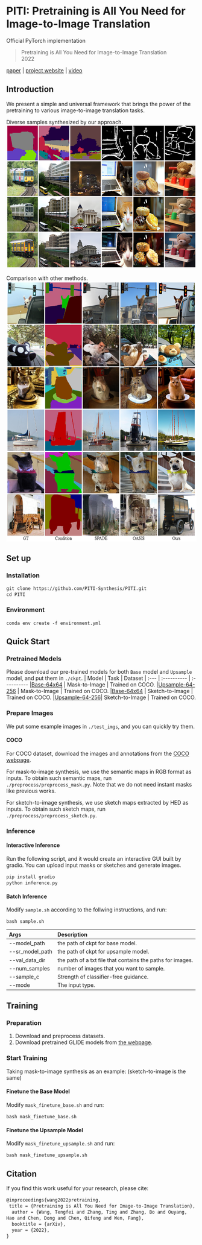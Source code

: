 # PITI: Pretraining is All You Need for Image-to-Image Translation 
Official PyTorch implementation  
> Pretraining is All You Need for Image-to-Image Translation    
> 2022
    

[paper](https://arxiv.org/abs/2205.12952) | [project website](https://tengfei-wang.github.io/PITI/index.html) | [video]()

## Introduction
We present a simple and universal framework that brings the power of the pretraining to various
image-to-image translation tasks.  

Diverse samples synthesized by our approach.   
<img src="figure/diverse.jpg" height="380px"/>   

Comparison with other methods.   
<img src="figure/1.jpg" height="690px"/>

## Set up
### Installation
```
git clone https://github.com/PITI-Synthesis/PITI.git
cd PITI
```

### Environment
```
conda env create -f environment.yml
```

## Quick Start
### Pretrained Models
Please download our pre-trained models for both ```Base``` model and ```Upsample``` model, and put them in ```./ckpt```.
| Model | Task  | Dataset
| :--- | :----------  | :----------
|[Base-64x64](https://drive.google.com/file/d/1iqv0u0j5b4OH7t2fnnKkHSXfCQOY1kDX/view?usp=sharing)  | Mask-to-Image | Trained on COCO.
|[Upsample-64-256](https://drive.google.com/file/d/1HmYS-mXz-oFRKkmBWTX9hVn_YbB8vkJz/view?usp=sharing) | Mask-to-Image | Trained on COCO.
|[Base-64x64](https://drive.google.com/file/d/1QphMoGR9cojO_tc9khTXeLJMaJ4jQhI0/view?usp=sharing) | Sketch-to-Image | Trained on COCO.
|[Upsample-64-256](https://drive.google.com/file/d/1ND3LF5OEkjZpaEbSBBqGxG2iwRVE67Za/view?usp=sharing)| Sketch-to-Image  | Trained on COCO.

### Prepare Images
We put some example images in `./test_imgs`, and you can quickly try them.  
#### COCO
For COCO dataset, download the images and annotations from the [COCO webpage](https://cocodataset.org/#home).

For mask-to-image synthesis, we use the semantic maps in RGB format as inputs. To obtain such semantic maps, run ```./preprocess/preprocess_mask.py```.  Note that we do not need instant masks like previous works.

For sketch-to-image synthesis, we use sketch maps extracted by HED as inputs. To obtain such sketch maps, run ```./preprocess/preprocess_sketch.py```.


### Inference
#### Interactive Inference
Run the following script, and it would create an interactive GUI built by gradio. You can upload input masks or sketches and generate images.   
```
pip install gradio
python inference.py
```

#### Batch Inference
Modify `sample.sh` according to the follwing instructions, and run:   
```
bash sample.sh
```
| Args | Description
| :--- | :----------
| --model_path | the path of ckpt for base model.
| --sr_model_path | the path of ckpt for upsample model.
| --val_data_dir | the path of a txt file that contains the paths for images.
| --num_samples | number of images that you want to sample.
| --sample_c | Strength of classifier-free guidance.
| --mode | The input type.

## Training
### Preparation
1. Download and preprocess datasets.
2. Download pretrained GLIDE models from [the webpage](https://github.com/openai/glide-text2im).

### Start Training
Taking mask-to-image synthesis as an example: (sketch-to-image is the same)
#### Finetune the Base Model
Modify  `mask_finetune_base.sh`  and run:
```
bash mask_finetune_base.sh
```
#### Finetune the Upsample Model
Modify  `mask_finetune_upsample.sh`  and run:
```
bash mask_finetune_upsample.sh
```
## Citation
If you find this work useful for your research, please cite:

``` 
@inproceedings{wang2022pretraining,
 title = {Pretraining is All You Need for Image-to-Image Translation},
  author = {Wang, Tengfei and Zhang, Ting and Zhang, Bo and Ouyang, Hao and Chen, Dong and Chen, Qifeng and Wen, Fang},
  booktitle = {arXiv},
  year = {2022},
}
```
